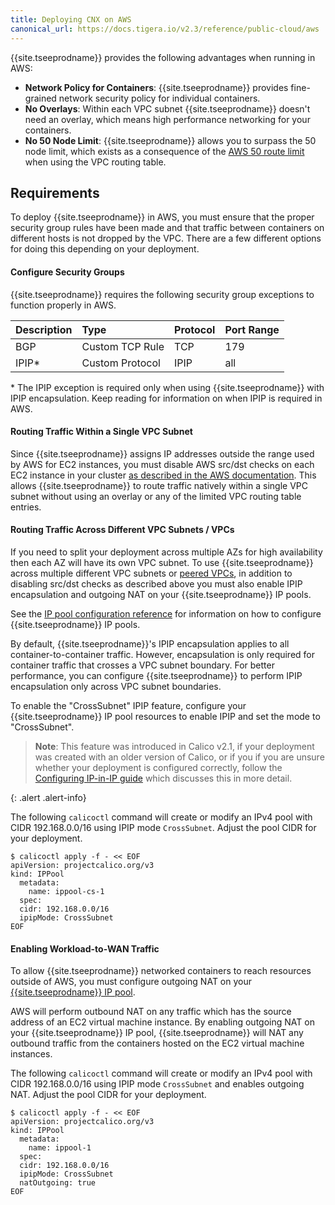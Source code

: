 ```yaml
---
title: Deploying CNX on AWS
canonical_url: https://docs.tigera.io/v2.3/reference/public-cloud/aws
---
```


{{site.tseeprodname}} provides the following advantages when running in AWS:

- **Network Policy for Containers**: {{site.tseeprodname}} provides fine-grained network security policy for individual containers.
- **No Overlays**: Within each VPC subnet {{site.tseeprodname}} doesn't need an overlay, which means high performance networking for your containers.
- **No 50 Node Limit**: {{site.tseeprodname}} allows you to surpass the 50 node limit, which exists as a consequence of the [AWS 50 route limit](http://docs.aws.amazon.com/AmazonVPC/latest/UserGuide/VPC_Appendix_Limits.html#vpc-limits-route-tables) when using the VPC routing table.

## Requirements

To deploy {{site.tseeprodname}} in AWS, you must ensure that the proper security group rules
have been made and that traffic between containers on different hosts is not
dropped by the VPC. There are a few different options for doing this depending
on your deployment.

#### Configure Security Groups

{{site.tseeprodname}} requires the following security group exceptions to function properly
in AWS.

| Description   | Type            | Protocol | Port Range |
|:--------------|:----------------|:---------|:-----------|
| BGP           | Custom TCP Rule | TCP      | 179        |
| IPIP*         | Custom Protocol | IPIP     | all        |

\* The IPIP exception is required only when using {{site.tseeprodname}} with IPIP encapsulation. Keep reading
for information on when IPIP is required in AWS.

#### Routing Traffic Within a Single VPC Subnet

Since {{site.tseeprodname}} assigns IP addresses outside the range used by AWS for EC2 instances, you must disable AWS src/dst
checks on each EC2 instance in your cluster
[as described in the AWS documentation](http://docs.aws.amazon.com/AmazonVPC/latest/UserGuide/VPC_NAT_Instance.html#EIP_Disable_SrcDestCheck).  This
allows {{site.tseeprodname}} to route traffic natively within a single VPC subnet without using an overlay or any of the limited VPC routing table entries.

#### Routing Traffic Across Different VPC Subnets / VPCs

If you need to split your deployment across multiple AZs for high availability then each AZ will have its own VPC subnet.  To
use {{site.tseeprodname}} across multiple different VPC subnets or [peered VPCs](http://docs.aws.amazon.com/AmazonVPC/latest/UserGuide/vpc-peering.html),
in addition to disabling src/dst checks as described above you must also enable IPIP encapsulation and outgoing NAT on your {{site.tseeprodname}} IP pools.

See the [IP pool configuration reference]({{site.baseurl}}/{{page.version}}/reference/calicoctl/resources/ippool)
for information on how to configure {{site.tseeprodname}} IP pools.

By default, {{site.tseeprodname}}'s IPIP encapsulation applies to all container-to-container traffic.  However,
encapsulation is only required for container traffic that crosses a VPC subnet boundary.  For better
performance, you can configure {{site.tseeprodname}} to perform IPIP encapsulation only across VPC subnet boundaries.

To enable the "CrossSubnet" IPIP feature, configure your {{site.tseeprodname}} IP pool resources
to enable IPIP and set the mode to "CrossSubnet".

> **Note**: This feature was introduced in Calico v2.1, if your deployment was created with
> an older version of Calico, or if you if you are unsure whether your deployment
> is configured correctly, follow the [Configuring IP-in-IP guide]({{site.baseurl}}/{{page.version}}/usage/configuration/ip-in-ip)
> which discusses this in more detail.
>
{: .alert .alert-info}

The following `calicoctl` command will create or modify an IPv4 pool with
CIDR 192.168.0.0/16 using IPIP mode `CrossSubnet`. Adjust the pool CIDR for your deployment.

```
$ calicoctl apply -f - << EOF
apiVersion: projectcalico.org/v3
kind: IPPool
  metadata:
    name: ippool-cs-1
  spec:
  cidr: 192.168.0.0/16
  ipipMode: CrossSubnet
EOF
```

#### Enabling Workload-to-WAN Traffic

To allow {{site.tseeprodname}} networked containers to reach resources outside of AWS,
you must configure outgoing NAT on your [{{site.tseeprodname}} IP pool]({{site.baseurl}}/{{page.version}}/reference/calicoctl/resources/ippool).

AWS will perform outbound NAT on any traffic which has the source address of an EC2 virtual
machine instance.  By enabling outgoing NAT on your {{site.tseeprodname}} IP pool, {{site.tseeprodname}} will
NAT any outbound traffic from the containers hosted on the EC2 virtual machine instances.

The following `calicoctl` command will create or modify an IPv4 pool with
CIDR 192.168.0.0/16 using IPIP mode `CrossSubnet` and enables outgoing NAT.
Adjust the pool CIDR for your deployment.

```
$ calicoctl apply -f - << EOF
apiVersion: projectcalico.org/v3
kind: IPPool
  metadata:
    name: ippool-1
  spec:
  cidr: 192.168.0.0/16
  ipipMode: CrossSubnet
  natOutgoing: true
EOF
```
